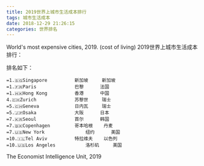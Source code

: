 ```yaml
---
title: 2019世界上城市生活成本排行
tags: 城市生活成本
date: 2018-12-29 21:26:15
categories: 世界排名
---
```

World's most expensive cities, 2019. (cost of living)
2019世界上城市生活成本排行：
<!-- more -->
排名如下：
```
=1.🇸🇬Singapore			新加坡		新加坡
=1.🇫🇷Paris				巴黎		法国
=1.🇭🇰Hong Kong			香港		中国
4.🇨🇭Zurich				苏黎世		瑞士
=5.🇨🇭Geneva				日内瓦		瑞士
=5.🇯🇵Osaka				大阪		日本
=7.🇰🇷Seoul				首尔		韩国
=7.🇩🇰Copenhagen			哥本哈根	丹麦
=7.🇺🇸New York			    纽约		美国
=10.🇮🇱Tel Aviv			特拉维夫	以色列
=10.🇺🇸Los Angeles		    洛杉矶		美国
```
The Economist Intelligence Unit, 2019